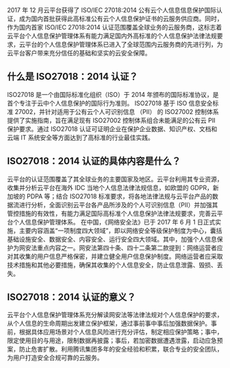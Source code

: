 2017 年 12 月云平台获得了 ISO/IEC 27018:2014 公有云个人信息信息保护国际认证，成为国内首批获得此高标准公有云个人信息保护证书的云服务供应商。同时，作为国内首家 ISO/IEC 27018:2014 认证范围覆盖全球业务的云服务商，这标志着云平台个人信息保护管理体系有能力满足国内外高标准的个人信息保护法律法规要求，云平台的个人信息保护管理体系已进入了全球范围内云服务商的先进行列，为云平台客户带来充分信任的基础和坚实的云安全保障。

## 什么是 ISO27018：2014 认证？
ISO27018 是一个由国际标准化组织（ISO）于 2014 年颁布的国际标准协议，是首个专注于云中个人信息保护的国际行为准则。
ISO27018 基于 ISO 信息安全标准 27002，并针对适用于公有云个人可识别信息 （PII） 的 ISO27002 控制体系提供了实施指南，旨在满足现有 ISO27002 控制体系组合未能满足的公有云 PII 保护要求。通过 ISO27018 认证可证明企业在保护企业数据、知识产权、文档和云端 IT 系统安全等方面达到了高标准的行业最佳实践。

## ISO27018：2014 认证的具体内容是什么？
云平台的认证范围覆盖了其全球业务的主要国家及地区。云平台利用其专业资源，收集并分析云平台在海外 IDC 当地个人信息法律法规信息，如欧盟的 GDPR，新加坡的 PDPA 等；结合 ISO27018 标准要求，将各地法律法规与云平台产品的数据流进行分析，全面识别云平台各产品所涉及的个人可识别信息（PII）并加强其管控措施的有效性，有能力满足国际高标准个人信息保护法律法规要求，完善云平台个人信息保护管理体系。
在中国，《网络安全法》已于 2017 年 6 月 1 日正式实施，主要内容涵盖“一项制度四大领域”，即以网络安全等级保护制度为中心，囊括基础设施安全、数据安全、内容安全、运行安全四大领域。其中，加强个人信息保护为网安法重点内容之一。网安法第四十条、四十二条第二款提到：网络运营者应对其收集的用户信息严格保密，并建立健全用户信息保护制度。网络运营者应采取技术措施和其他必要措施，确保其收集的个人信息安全，防止信息泄露、毁损、丢失。

## ISO27018：2014 认证的意义？
云平台个人信息保护管理体系充分解读网安法等法律法规对个人信息保护的要求，从个人信息的生命周期出发建立保护框架，通过事前事中事后加强数据保护。事前，根据具体应用场景对个人信息风险进行充分评估，制定相应保护策略；事中，限定使用目的与用途，限制数据再披露；事后，若加密数据遭遇泄露，启动应急预案，防止危害扩散。利用腾讯集团多年的安全经验和积累，联合专业的安全团队，为用户打造安全合规可靠的云服务。
